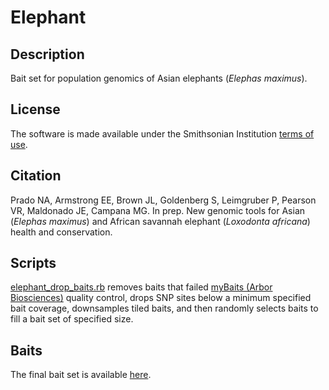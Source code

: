 # Elephant  
## Description  
Bait set for population genomics of Asian elephants (*Elephas maximus*).  
## License  
The software is made available under the Smithsonian Institution [terms of use](https://www.si.edu/termsofuse).  
## Citation  
Prado NA, Armstrong EE, Brown JL, Goldenberg S, Leimgruber P, Pearson VR, Maldonado JE, Campana MG. In prep. New genomic tools for Asian (*Elephas maximus*) and African savannah elephant (*Loxodonta africana*) health and conservation.  
## Scripts  
[elephant_drop_baits.rb](elephant_drop_baits.rb) removes baits that failed [myBaits (Arbor Biosciences)](https://arborbiosci.com/genomics/targeted-sequencing/mybaits/) quality control, drops SNP sites below a minimum specified bait coverage, downsamples tiled baits, and then randomly selects baits to fill a bait set of specified size.  
## Baits  
The final bait set is available [here](elephant_baits.fa).  
